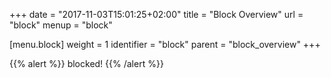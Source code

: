 +++
date = "2017-11-03T15:01:25+02:00"
title = "Block Overview"
url = "block"
menup = "block"

[menu.block]
  weight = 1
  identifier = "block"
  parent = "block_overview"
+++

{{% alert %}}
blocked!
{{% /alert %}}

